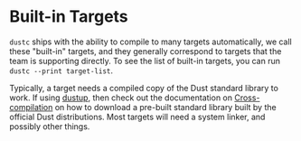 # Built-in Targets

`dustc` ships with the ability to compile to many targets automatically, we
call these "built-in" targets, and they generally correspond to targets that
the team is supporting directly. To see the list of built-in targets, you can
run `dustc --print target-list`.

Typically, a target needs a compiled copy of the Dust standard library to
work. If using [dustup], then check out the documentation on
[Cross-compilation][dustup-cross] on how to download a pre-built standard
library built by the official Dust distributions. Most targets will need a
system linker, and possibly other things.

[dustup]: https://github.com/dust-lang/dustup
[dustup-cross]: https://github.com/dust-lang/dustup#cross-compilation
